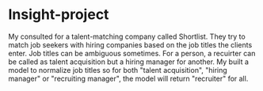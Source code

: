 # Insight-project
My consulted for a talent-matching company called Shortlist. They try to match job seekers with hiring companies based on the job titles the clients enter.
Job titles can be ambiguous sometimes. For a person, a recuirter can be called as talent acquisition but a hiring manager for another. 
My built a model to normalize job titles so for both "talent acquisition", "hiring manager" or "recruiting manager", the model will return "recruiter" for all.
